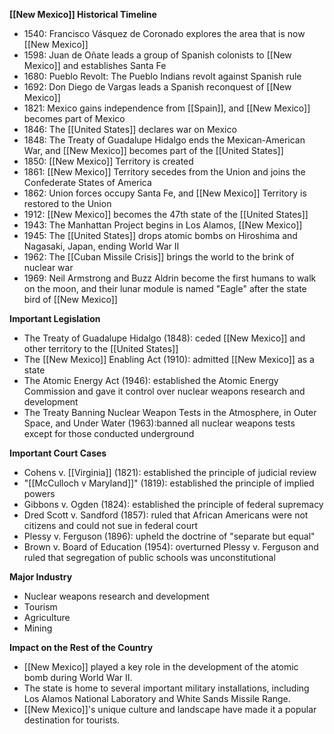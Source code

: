**[[New Mexico]] Historical Timeline**
- 1540: Francisco Vásquez de Coronado explores the area that is now [[New Mexico]]
- 1598: Juan de Oñate leads a group of Spanish colonists to [[New Mexico]] and establishes Santa Fe
- 1680: Pueblo Revolt: The Pueblo Indians revolt against Spanish rule
- 1692: Don Diego de Vargas leads a Spanish reconquest of [[New Mexico]]
- 1821: Mexico gains independence from [[Spain]], and [[New Mexico]] becomes part of Mexico
- 1846: The [[United States]] declares war on Mexico
- 1848: The Treaty of Guadalupe Hidalgo ends the Mexican-American War, and [[New Mexico]] becomes part of the [[United States]]
- 1850: [[New Mexico]] Territory is created
- 1861: [[New Mexico]] Territory secedes from the Union and joins the Confederate States of America
- 1862: Union forces occupy Santa Fe, and [[New Mexico]] Territory is restored to the Union
- 1912: [[New Mexico]] becomes the 47th state of the [[United States]]
- 1943: The Manhattan Project begins in Los Alamos, [[New Mexico]]
- 1945: The [[United States]] drops atomic bombs on Hiroshima and Nagasaki, Japan, ending World War II
- 1962: The [[Cuban Missile Crisis]] brings the world to the brink of nuclear war
- 1969: Neil Armstrong and Buzz Aldrin become the first humans to walk on the moon, and their lunar module is named "Eagle" after the state bird of [[New Mexico]]

**Important Legislation**
- The Treaty of Guadalupe Hidalgo (1848): ceded [[New Mexico]] and other territory to the [[United States]]
- The [[New Mexico]] Enabling Act (1910): admitted [[New Mexico]] as a state
- The Atomic Energy Act (1946): established the Atomic Energy Commission and gave it control over nuclear weapons research and development
- The Treaty Banning Nuclear Weapon Tests in the Atmosphere, in Outer Space, and Under Water (1963):banned all nuclear weapons tests except for those conducted underground

**Important Court Cases**
- Cohens v. [[Virginia]] (1821): established the principle of judicial review
- "[[McCulloch v Maryland]]" (1819): established the principle of implied powers
- Gibbons v. Ogden (1824): established the principle of federal supremacy
- Dred Scott v. Sandford (1857): ruled that African Americans were not citizens and could not sue in federal court
- Plessy v. Ferguson (1896): upheld the doctrine of "separate but equal"
- Brown v. Board of Education (1954): overturned Plessy v. Ferguson and ruled that segregation of public schools was unconstitutional

**Major Industry**
- Nuclear weapons research and development
- Tourism
- Agriculture
- Mining

**Impact on the Rest of the Country**
- [[New Mexico]] played a key role in the development of the atomic bomb during World War II.
- The state is home to several important military installations, including Los Alamos National Laboratory and White Sands Missile Range.
- [[New Mexico]]'s unique culture and landscape have made it a popular destination for tourists.